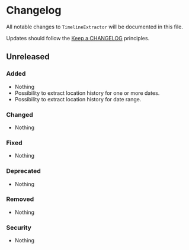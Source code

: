 # Changelog

All notable changes to `TimelineExtractor` will be documented in this file.

Updates should follow the [Keep a CHANGELOG](http://keepachangelog.com/) principles.

## Unreleased

### Added
- Nothing
- Possibility to extract location history for one or more dates.
- Possibility to extract location history for date range.

### Changed
- Nothing

### Fixed
- Nothing

### Deprecated
- Nothing

### Removed
- Nothing

### Security
- Nothing
